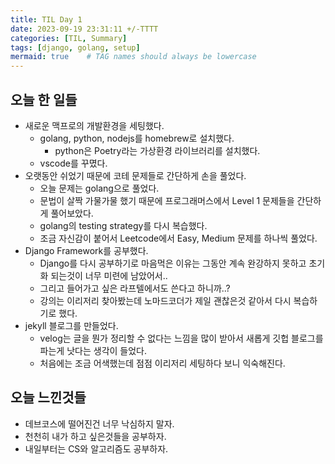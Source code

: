 ```yaml
---
title: TIL Day 1
date: 2023-09-19 23:31:11 +/-TTTT
categories: [TIL, Summary]
tags: [django, golang, setup]
mermaid: true    # TAG names should always be lowercase
---
```


## 오늘 한 일들
- 새로운 맥프로의 개발환경을 세팅했다.
  + golang, python, nodejs를 homebrew로 설치했다.
    * python은 Poetry라는 가상환경 라이브러리를 설치했다.
  + vscode를 꾸몄다.
- 오랫동안 쉬었기 때문에 코테 문제들로 간단하게 손을 풀었다.
  + 오늘 문제는 golang으로 풀었다.
  + 문법이 살짝 가물가물 했기 때문에 프로그래머스에서 Level 1 문제들을 간단하게 풀어보았다.
  + golang의 testing strategy를 다시 복습했다.
  + 조금 자신감이 붙어서 Leetcode에서 Easy, Medium 문제를 하나씩 풀었다.
- Django Framework를 공부했다.
  + Django를 다시 공부하기로 마음먹은 이유는 그동안 계속 완강하지 못하고 초기화 되는것이 너무 미련에 남았어서..
  + 그리고 들어가고 싶은 라프텔에서도 쓴다고 하니까..?
  + 강의는 이리저리 찾아봤는데 노마드코더가 제일 괜찮은것 같아서 다시 복습하기로 했다.
- jekyll 블로그를 만들었다.
  + velog는 글을 뭔가 정리할 수 없다는 느낌을 많이 받아서 새롭게 깃헙 블로그를 파는게 낫다는 생각이 들었다.
  + 처음에는 조금 어색했는데 점점 이리저리 세팅하다 보니 익숙해진다.

## 오늘 느낀것들
- 데브코스에 떨어진건 너무 낙심하지 말자.
- 천천히 내가 하고 싶은것들을 공부하자.
- 내일부터는 CS와 알고리즘도 공부하자.